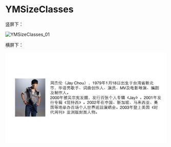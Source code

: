 YMSizeClasses
=============
竖屏下：  

![YMSizeClasses_01](ScreenShots/YMSizeClasses_01.png)  

横屏下：  

![YMSizeClasse_02](ScreenShots/YMSizeClasse_02.png)  
